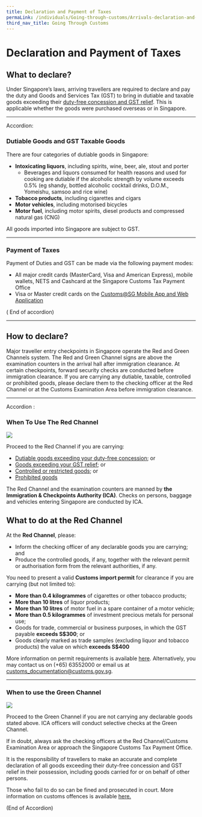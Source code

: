 ```yaml
---
title: Declaration and Payment of Taxes
permaLink: /individuals/Going-through-customs/Arrivals-declaration-and-payment-of-taxes
third_nav_title: Going Through Customs
---
```



# Declaration and Payment of Taxes

## What to declare?

Under Singapore’s laws, arriving travellers are required to declare and pay the duty and Goods and Services Tax (GST) to bring in dutiable and taxable goods exceeding their  [duty-free concession and GST relief](https://www.customs.gov.sg/individuals/going-through-customs/arrival/duty-free-concession-and-gst-relief). This is applicable whether the goods were purchased overseas or in Singapore.

***
Accordion:
### Dutiable Goods and GST Taxable Goods
There are four categories of dutiable goods in Singapore:

-   **Intoxicating liquors**, including spirits, wine, beer, ale, stout and porter
    -   Beverages and liquors consumed for health reasons and used for cooking are dutiable if the alcoholic strength by volume exceeds 0.5% (eg shandy, bottled alcoholic cocktail drinks, D.O.M., Yomeishu, samsoo and rice wine)
-   **Tobacco products**, including cigarettes and cigars
-   **Motor vehicles**, including motorised bicycles
-   **Motor fuel**, including motor spirits, diesel products and compressed natural gas (CNG)

All goods imported into Singapore are subject to GST.
***

### Payment of Taxes
Payment of Duties and GST can be made via the following payment modes:

-   All major credit cards (MasterCard, Visa and American Express), mobile wallets, NETS and Cashcard at the Singapore Customs Tax Payment Office
-   Visa or Master credit cards on the  [Customs@SG Mobile App and Web Application](https://www.customs.gov.sg/eservices/customs-sg-mobile-and-web-application)

( End of  accordion)
***


## How to declare?

Major traveller entry checkpoints in Singapore operate the Red and Green Channels system. The Red and Green Channel signs are above the examination counters in the arrival hall after immigration clearance. At certain checkpoints, forward security checks are conducted  before immigration clearance. If you are carrying any dutiable, taxable, controlled or prohibited goods, please declare them to the checking officer at the Red Channel or at the Customs Examination Area before immigration clearance.

***

Accordion :
### When To Use 	The Red Channel
![](https://www.customs.gov.sg/-/media/cus/images/individuals/red-channel.gif)

Proceed to the Red Channel if you are carrying:

-   [Dutiable goods exceeding your duty-free concession](https://www.customs.gov.sg/individuals/going-through-customs/arrival/duty-free-concession-and-gst-relief#DutyFree); or
-   [Goods exceeding your GST relief](https://www.customs.gov.sg/individuals/going-through-customs/arrival/duty-free-concession-and-gst-relief); or
-   [Controlled or restricted goods](https://www.customs.gov.sg/individuals/going-through-customs/arrival/prohibited-and-controlled-goods); or
-   [Prohibited goods](https://www.customs.gov.sg/individuals/going-through-customs/arrival/prohibited-and-controlled-goods)

The Red Channel and the examination counters are manned by **the Immigration & Checkpoints Authority (ICA)**. Checks on persons, baggage and vehicles entering Singapore are conducted by ICA.

## What to do at the Red Channel

At the  **Red Channel**, please:

-   Inform the checking officer of any declarable goods you are carrying; and
-   Produce the controlled goods, if any, together with the relevant permit or authorisation form from the relevant authorities, if any.

You need to present a valid  **Customs import permit**  for clearance if you are carrying (but not limited to):

-   **More than 0.4 kilogrammes**  of cigarettes or other tobacco products;
-   **More than 10 litres**  of liquor products;
-   **More than 10 litres**  of motor fuel in a spare container of a motor vehicle;
-   **More than 0.5 kilogrammes**  of investment precious metals for personal use;
-   Goods for trade, commercial or business purposes, in which the GST payable  **exceeds S$300**; or
-   Goods clearly marked as trade samples (excluding liquor and tobacco products) the value on which  **exceeds S$400**

More information on permit requirements is available  [here](https://www.customs.gov.sg/businesses/importing-goods/import-procedures/types-of-import-permits). Alternatively, you may contact us on (+65) 63552000 or email us at  [customs_documentation@customs.gov.sg](mailto:Customs_Documentation@Customs.gov.sg).
***
### When to use the Green Channel
![](https://www.customs.gov.sg/-/media/cus/images/individuals/green-channel.gif)

Proceed to the Green Channel if you are not carrying any declarable goods stated above. ICA officers will conduct selective checks at the Green Channel.

If in doubt, always ask the checking officers at the Red Channel/Customs Examination Area or approach the Singapore Customs Tax Payment Office.

It is the responsibility of travellers to make an accurate and complete declaration of all goods exceeding their duty-free concession and GST relief in their possession, including goods carried for or on behalf of other persons.

Those who fail to do so can be fined and prosecuted in court. More information on customs offences is available [here.](https://www.customs.gov.sg/individuals/going-through-customs/offences)

(End of Accordion) 
